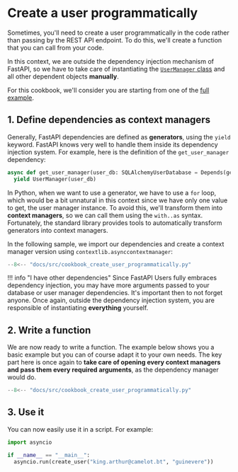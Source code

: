 # Create a user programmatically

Sometimes, you'll need to create a user programmatically in the code rather than passing by the REST API endpoint. To do this, we'll create a function that you can call from your code.

In this context, we are outside the dependency injection mechanism of FastAPI, so we have to take care of instantiating the [`UserManager` class](../configuration/user-manager.md) and all other dependent objects **manually**.

For this cookbook, we'll consider you are starting from one of the [full example](../configuration/full-example.md).

## 1. Define dependencies as context managers

Generally, FastAPI dependencies are defined as **generators**, using the `yield` keyword. FastAPI knows very well to handle them inside its dependency injection system. For example, here is the definition of the `get_user_manager` dependency:

```py
async def get_user_manager(user_db: SQLAlchemyUserDatabase = Depends(get_user_db)):
  yield UserManager(user_db)
```

In Python, when we want to use a generator, we have to use a `for` loop, which would be a bit unnatural in this context since we have only one value to get, the user manager instance. To avoid this, we'll transform them into **context managers**, so we can call them using the `with..as` syntax. Fortunately, the standard library provides tools to automatically transform generators into context managers.

In the following sample, we import our dependencies and create a context manager version using `contextlib.asynccontextmanager`:

```py hl_lines="8 9"
--8<-- "docs/src/cookbook_create_user_programmatically.py"
```

!!! info "I have other dependencies"
    Since FastAPI Users fully embraces dependency injection, you may have more arguments passed to your database or user manager dependencies. It's important then to not forget anyone. Once again, outside the dependency injection system, you are responsible of instantiating **everything** yourself.

## 2. Write a function

We are now ready to write a function. The example below shows you a basic example but you can of course adapt it to your own needs. The key part here is once again to **take care of opening every context managers and pass them every required arguments**, as the dependency manager would do.

```py hl_lines="12-23"
--8<-- "docs/src/cookbook_create_user_programmatically.py"
```

## 3. Use it

You can now easily use it in a script. For example:

```py
import asyncio

if __name__ == "__main__":
  asyncio.run(create_user("king.arthur@camelot.bt", "guinevere"))
```
